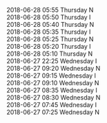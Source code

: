 2018-06-28 05:55 Thursday  N  
2018-06-28 05:50 Thursday  I  
2018-06-28 05:40 Thursday  N  
2018-06-28 05:35 Thursday  I  
2018-06-28 05:25 Thursday  N  
2018-06-28 05:20 Thursday  I  
2018-06-28 05:10 Thursday  N  
2018-06-27 22:25 Wednesday  I  
2018-06-27 09:20 Wednesday  N  
2018-06-27 09:15 Wednesday  I  
2018-06-27 09:10 Wednesday  N  
2018-06-27 08:35 Wednesday  I  
2018-06-27 08:30 Wednesday  N  
2018-06-27 07:45 Wednesday  I  
2018-06-27 07:25 Wednesday  N  
